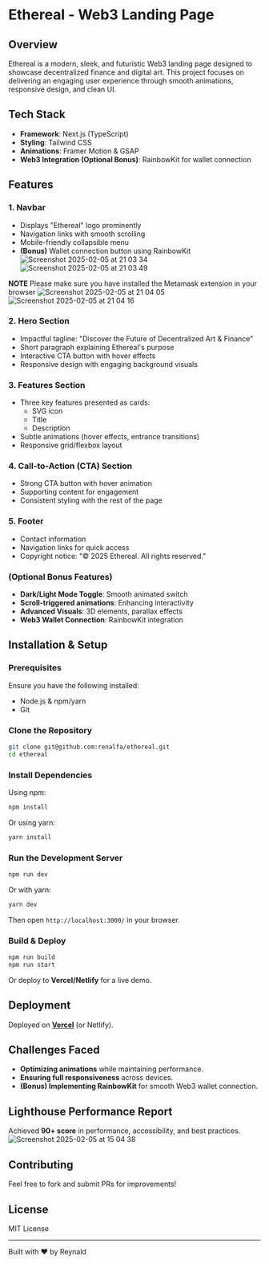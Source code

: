 # Ethereal - Web3 Landing Page

## Overview
Ethereal is a modern, sleek, and futuristic Web3 landing page designed to showcase decentralized finance and digital art. This project focuses on delivering an engaging user experience through smooth animations, responsive design, and clean UI.

## Tech Stack
- **Framework**: Next.js (TypeScript)
- **Styling**: Tailwind CSS
- **Animations**: Framer Motion & GSAP
- **Web3 Integration (Optional Bonus)**: RainbowKit for wallet connection

## Features
### 1. Navbar
- Displays "Ethereal" logo prominently
- Navigation links with smooth scrolling
- Mobile-friendly collapsible menu
- **(Bonus)** Wallet connection button using RainbowKit
![Screenshot 2025-02-05 at 21 03 34](https://github.com/user-attachments/assets/994841ca-8f4c-46ab-b05b-56752069b8d3)
![Screenshot 2025-02-05 at 21 03 49](https://github.com/user-attachments/assets/fbaa445a-a25c-4da5-a54b-3a5fa4de81a6)

**NOTE**
Please make sure you have installed the Metamask extension in your browser
![Screenshot 2025-02-05 at 21 04 05](https://github.com/user-attachments/assets/2dbb6d75-4382-4a5c-93a1-01606a24ca80)
![Screenshot 2025-02-05 at 21 04 16](https://github.com/user-attachments/assets/af5621dd-10d9-461a-ac81-3f7bd7631e19)


### 2. Hero Section
- Impactful tagline: "Discover the Future of Decentralized Art & Finance"
- Short paragraph explaining Ethereal's purpose
- Interactive CTA button with hover effects
- Responsive design with engaging background visuals

### 3. Features Section
- Three key features presented as cards:
  - SVG icon
  - Title
  - Description
- Subtle animations (hover effects, entrance transitions)
- Responsive grid/flexbox layout

### 4. Call-to-Action (CTA) Section
- Strong CTA button with hover animation
- Supporting content for engagement
- Consistent styling with the rest of the page

### 5. Footer
- Contact information
- Navigation links for quick access
- Copyright notice: "© 2025 Ethereal. All rights reserved."

### (Optional Bonus Features)
- **Dark/Light Mode Toggle**: Smooth animated switch
- **Scroll-triggered animations**: Enhancing interactivity
- **Advanced Visuals**: 3D elements, parallax effects
- **Web3 Wallet Connection**: RainbowKit integration

## Installation & Setup
### Prerequisites
Ensure you have the following installed:
- Node.js & npm/yarn
- Git

### Clone the Repository
```sh
git clone git@github.com:renalfa/ethereal.git
cd ethereal
```

### Install Dependencies
Using npm:
```sh
npm install
```
Or using yarn:
```sh
yarn install
```

### Run the Development Server
```sh
npm run dev
```
Or with yarn:
```sh
yarn dev
```
Then open `http://localhost:3000/` in your browser.

### Build & Deploy
```sh
npm run build
npm run start
```
Or deploy to **Vercel/Netlify** for a live demo.

## Deployment
Deployed on **[Vercel](https://your-vercel-link.com)** (or Netlify).

## Challenges Faced
- **Optimizing animations** while maintaining performance.
- **Ensuring full responsiveness** across devices.
- **(Bonus) Implementing RainbowKit** for smooth Web3 wallet connection.

## Lighthouse Performance Report
Achieved **90+ score** in performance, accessibility, and best practices.
![Screenshot 2025-02-05 at 15 04 38](https://github.com/user-attachments/assets/18a4fb62-5bef-44fc-99da-73e812c1fe1e)

## Contributing
Feel free to fork and submit PRs for improvements!

## License
MIT License

---
Built with ❤️ by Reynald

